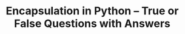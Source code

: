 ---
layout: true-false
title:  Encapsulation in Python – True or False Questions with Answers
description: Test your understanding of Object-Oriented Programming (OOP) in Python with these carefully crafted True or False questions on encapsulation. Great for beginners and intermediate learners to reinforce OOP concepts.
keywords: Python encapsulation, OOP in Python, True or False questions, Python quiz, encapsulation practice, object-oriented programming, Python classes, Python properties, name mangling, getter setter Python, learn with yasir, yasirbhutta, python tutorials for beginners
toc: toc/python.html
topic: "oop-encapsulation"
course: "python"
show_practice_progress: true
show_mini_project: null
show_toc: true
prev: /python/docs/oop-encapsulation/
next: /python/docs/oop-encapsulation/practice-and-progress/fill-blanks-oop-encapsulation.html
---
